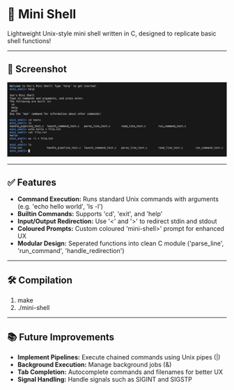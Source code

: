 # 🐚 Mini Shell

Lightweight Unix-style mini shell written in C, designed to replicate basic shell functions!

---

## 📸 Screenshot
![Mini-Shell Screenshot](screenshot.png)

---

## ✅ Features
- **Command Execution:**
    Runs standard Unix commands with arguments (e.g. 'echo hello world', 'ls -l')
- **Builtin Commands:**
    Supports 'cd', 'exit', and 'help'
- **Input/Output Redirection:**
    Use '<' and '>' to redirect stdin and stdout
- **Coloured Prompts:**
    Custom coloured 'mini-shell>' prompt for enhanced UX
- **Modular Design:**
    Seperated functions into clean C module ('parse_line', 'run_command', 'handle_redirection')

---

## 🛠️ Compilation
1. make
2. ./mini-shell

---

## 📚 Future Improvements
- **Implement Pipelines:** Execute chained commands using Unix pipes (|)
- **Background Execution:** Manage background jobs (&)
- **Tab Completion:** Autocomplete commands and filenames for better UX
- **Signal Handling:** Handle signals such as SIGINT and SIGSTP


